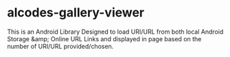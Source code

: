 # alcodes-gallery-viewer
This is an Android Library Designed to load URI/URL from both local Android Storage &amp;amp; Online URL Links and displayed in page based on the number of URI/URL provided/chosen.
